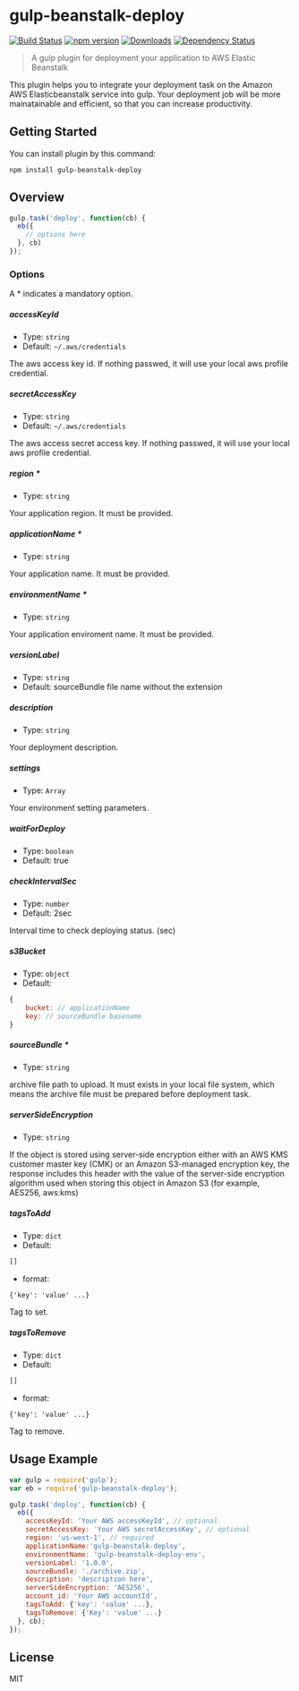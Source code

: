 gulp-beanstalk-deploy
=====
[![Build Status](https://travis-ci.org/a0ly/gulp-beanstalk-deploy.svg?branch=master)](https://travis-ci.org/a0ly/gulp-beanstalk-deploy)
[![npm version](https://badge.fury.io/js/gulp-beanstalk-deploy.svg)](https://badge.fury.io/js/gulp-beanstalk-deploy)
[![Downloads](https://img.shields.io/npm/dt/gulp-beanstalk-deploy.svg)](https://www.npmjs.com/package/gulp-beanstalk-deploy)
[![Dependency Status](https://david-dm.org/a0ly/gulp-beanstalk-deploy.svg)](https://david-dm.org/a0ly/gulp-beanstalk-deploy)

> A gulp plugin for deployment your application to AWS Elastic Beanstalk

This plugin helps you to integrate your deployment task on the Amazon AWS Elasticbeanstalk service into gulp. Your deployment job will be more mainatainable and efficient, so that you can increase productivity.

## Getting Started

You can install plugin by this command:
```shell
npm install gulp-beanstalk-deploy
```

## Overview
```javascript
gulp.task('deploy', function(cb) {
  eb({
    // options here
  }, cb)
});
```

### Options

A * indicates a mandatory option.

##### accessKeyId

* Type: `string`
* Default: `~/.aws/credentials`

The aws access key id. If nothing passwed, it will use your local aws profile credential.

##### secretAccessKey

* Type: `string`
* Default: `~/.aws/credentials`

The aws access secret access key. If nothing passwed, it will use your local aws profile credential.

##### region *
* Type: `string`

Your application region. It must be provided.

##### applicationName *
* Type: `string`

Your application name. It must be provided.

##### environmentName *
* Type: `string`

Your application enviroment name. It must be provided.

##### versionLabel
* Type: `string`
* Default: sourceBundle file name without the extension

##### description
* Type: `string`

Your deployment description.

##### settings
* Type: `Array`

Your environment setting parameters.

##### waitForDeploy
* Type: `boolean`
* Default: true

##### checkIntervalSec
* Type: `number`
* Default: 2sec

Interval time to check deploying status. (sec)

##### s3Bucket
* Type: `object`
* Default:
```javascript
{
    bucket: // applicationName
    key: // sourceBundle basename
}
```

##### sourceBundle *
* Type: `string`

archive file path to upload. It must exists in your local file system, which means the archive file must be prepared before deployment task.

##### serverSideEncryption
* Type: `string`

If the object is stored using server-side encryption either with an AWS KMS customer master key (CMK) or an Amazon S3-managed encryption key, the response includes this header with the value of the server-side encryption algorithm used when storing this object in Amazon S3 (for example, AES256, aws:kms)

##### tagsToAdd
* Type: `dict`
* Default:
```javascript
[]
```
* format:
```javasctipt
{'key': 'value' ...}
```

Tag to set.

##### tagsToRemove
* Type: `dict`
* Default:
```javascript
[]
```
* format:
```javasctipt
{'key': 'value' ...}
```

Tag to remove.

## Usage Example
``` javascript
var gulp = require('gulp');
var eb = require('gulp-beanstalk-deploy');

gulp.task('deploy', function(cb) {
  eb({
    accessKeyId: 'Your AWS accessKeyId', // optional
    secretAccessKey: 'Your AWS secretAccessKey', // optional
    region: 'us-west-1', // required
    applicationName:'gulp-beanstalk-deploy',
    environmentName: 'gulp-beanstalk-deploy-env',
    versionLabel: '1.0.0',
    sourceBundle: './archive.zip',
    description: 'description here',
    serverSideEncryption: 'AES256',
    account_id: 'Your AWS accountId',
    tagsToAdd: {'key': 'value' ...},
    tagsToRemove: {'Key': 'value' ...}
  }, cb);
});
```

## License
MIT
